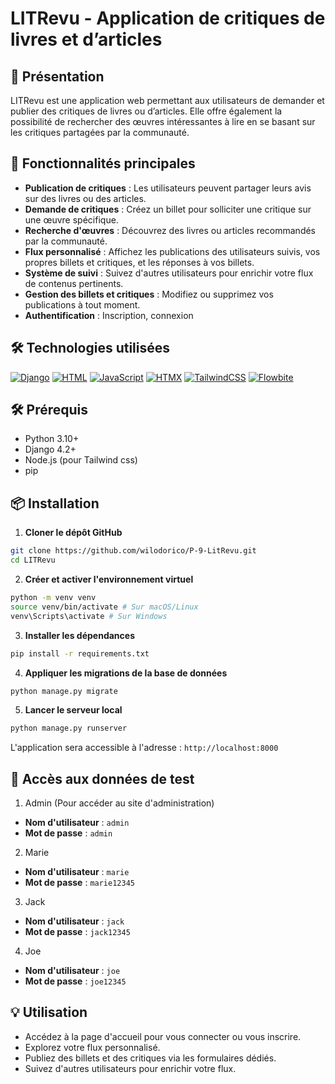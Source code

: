 # LITRevu - Application de critiques de livres et d’articles

## 📖 Présentation
LITRevu est une application web permettant aux utilisateurs de demander et publier des critiques de livres ou d’articles. Elle offre également la possibilité de rechercher des œuvres intéressantes à lire en se basant sur les critiques partagées par la communauté.

## 🚀 Fonctionnalités principales
- **Publication de critiques** : Les utilisateurs peuvent partager leurs avis sur des livres ou des articles.
- **Demande de critiques** : Créez un billet pour solliciter une critique sur une œuvre spécifique.
- **Recherche d'œuvres** : Découvrez des livres ou articles recommandés par la communauté.
- **Flux personnalisé** : Affichez les publications des utilisateurs suivis, vos propres billets et critiques, et les réponses à vos billets.
- **Système de suivi** : Suivez d'autres utilisateurs pour enrichir votre flux de contenus pertinents.
- **Gestion des billets et critiques** : Modifiez ou supprimez vos publications à tout moment.
- **Authentification** : Inscription, connexion

## 🛠️ Technologies utilisées
[![Django](https://img.shields.io/badge/Django-%23092E20.svg?logo=django&logoColor=white)](#)
[![HTML](https://img.shields.io/badge/HTML-%23E34F26.svg?logo=html5&logoColor=white)](#)
[![JavaScript](https://img.shields.io/badge/JavaScript-F7DF1E?logo=javascript&logoColor=000)](#)
[![HTMX](https://img.shields.io/badge/HTMX-36C?logo=htmx&logoColor=fff)](#)
[![TailwindCSS](https://img.shields.io/badge/Tailwind%20CSS-%2338B2AC.svg?logo=tailwind-css&logoColor=white)](#)
[![Flowbite](https://img.shields.io/badge/Flowbite-UIcomponents-%2338BDF8?logo=https://flowbite.com/images/logo.svg)](#)

## 🛠️ Prérequis
- Python 3.10+
- Django 4.2+
- Node.js (pour Tailwind css)
- pip

## 📦 Installation
1. **Cloner le dépôt GitHub**
```bash
git clone https://github.com/wilodorico/P-9-LitRevu.git
cd LITRevu
```

2. **Créer et activer l'environnement virtuel**
```bash
python -m venv venv
source venv/bin/activate # Sur macOS/Linux
venv\Scripts\activate # Sur Windows
```

3. **Installer les dépendances**
```bash
pip install -r requirements.txt
```

4. **Appliquer les migrations de la base de données**
```bash
python manage.py migrate
```

5. **Lancer le serveur local**
```bash
python manage.py runserver
```

L'application sera accessible à l'adresse : `http://localhost:8000`

## 🔑 Accès aux données de test
1. Admin (Pour accéder au site d'administration)
- **Nom d'utilisateur** : `admin`
- **Mot de passe** : `admin`
2. Marie
- **Nom d'utilisateur** : `marie`
- **Mot de passe** : `marie12345`
3. Jack
- **Nom d'utilisateur** : `jack`
- **Mot de passe** : `jack12345`
4. Joe
- **Nom d'utilisateur** : `joe`
- **Mot de passe** : `joe12345`

## 💡 Utilisation
- Accédez à la page d'accueil pour vous connecter ou vous inscrire.
- Explorez votre flux personnalisé.
- Publiez des billets et des critiques via les formulaires dédiés.
- Suivez d'autres utilisateurs pour enrichir votre flux.
